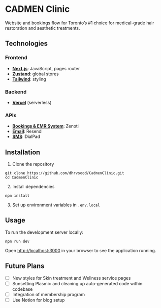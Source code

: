 # CADMEN Clinic
Website and bookings flow for Toronto’s #1 choice for medical-grade hair restoration and aesthetic treatments. 

## Technologies
### Frontend
- [**Next.js**](https://nextjs.org/docs/pages): JavaScript, pages router
- [**Zustand**](https://nextjs.org/docs/pages): global stores
- [**Tailwind**](https://tailwindcss.com/docs/): styling
### Backend
- [**Vercel**](https://vercel.com/image-lab) (serverless)
### APIs
- [**Bookings & EMR System**](https://docs.zenoti.com/docs/overview): Zenoti
- [**Email**](https://resend.com/docs/introduction): Resend
- [**SMS**](https://developers.dialpad.com/docs/welcome): DialPad

## Installation
1. Clone the repository
```
git clone https://github.com/dhrvsood/CadmenClinic.git
cd CadmenClinic
```
2. Install dependencies
```
npm install
```
3. Set up environment variables in `.env.local`

## Usage
To run the development server locally:
```
npm run dev
```
Open [http://localhost:3000](http://localhost:3000) in your browser to see the application running.

## Future Plans
- [ ] New styles for Skin treatment and Wellness service pages
- [ ] Sunsetting Plasmic and cleaning up auto-generated code within codebase
- [ ] Integration of membership program
- [ ] Use Notion for blog setup
